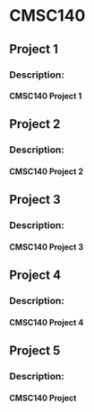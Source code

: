 # CMSC140 
## Project 1
### Description: 
#### CMSC140 Project 1
## Project 2
### Description: 
#### CMSC140 Project 2
## Project 3
### Description: 
#### CMSC140 Project 3
## Project 4
### Description: 
#### CMSC140 Project 4
## Project 5
### Description: 
#### CMSC140 Project 
